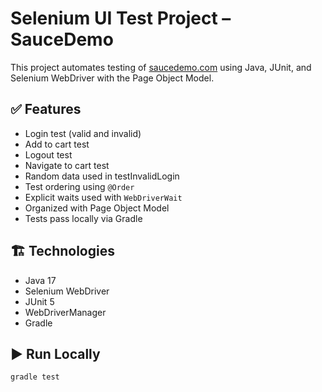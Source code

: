 # Selenium UI Test Project – SauceDemo

This project automates testing of [saucedemo.com](https://www.saucedemo.com) using Java, JUnit, and Selenium WebDriver with the Page Object Model.

## ✅ Features

- Login test (valid and invalid)
- Add to cart test
- Logout test
- Navigate to cart test
- Random data used in testInvalidLogin
- Test ordering using `@Order`
- Explicit waits used with `WebDriverWait`
- Organized with Page Object Model
- Tests pass locally via Gradle

## 🏗 Technologies
- Java 17
- Selenium WebDriver
- JUnit 5
- WebDriverManager
- Gradle

## ▶️ Run Locally
```bash
gradle test

